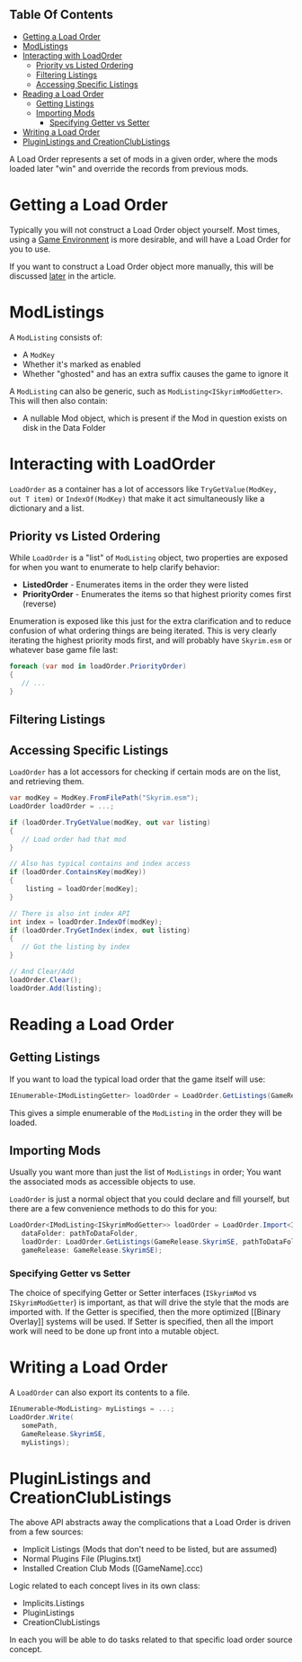 <!-- START doctoc generated TOC please keep comment here to allow auto update -->
<!-- DON'T EDIT THIS SECTION, INSTEAD RE-RUN doctoc TO UPDATE -->
## Table Of Contents

- [Getting a Load Order](#getting-a-load-order)
- [ModListings](#modlistings)
- [Interacting with LoadOrder](#interacting-with-loadorder)
  - [Priority vs Listed Ordering](#priority-vs-listed-ordering)
  - [Filtering Listings](#filtering-listings)
  - [Accessing Specific Listings](#accessing-specific-listings)
- [Reading a Load Order](#reading-a-load-order)
  - [Getting Listings](#getting-listings)
  - [Importing Mods](#importing-mods)
    - [Specifying Getter vs Setter](#specifying-getter-vs-setter)
- [Writing a Load Order](#writing-a-load-order)
- [PluginListings and CreationClubListings](#pluginlistings-and-creationclublistings)

<!-- END doctoc generated TOC please keep comment here to allow auto update -->

A Load Order represents a set of mods in a given order, where the mods loaded later "win" and override the records from previous mods.

# Getting a Load Order
Typically you will not construct a Load Order object yourself.  Most times, using a [Game Environment](Game-Environment-Bootstrapper) is more desirable, and will have a Load Order for you to use.

If you want to construct a Load Order object more manually, this will be discussed [later](#retrieving-a-load-order) in the article.

# ModListings
A `ModListing` consists of:
- A `ModKey`
- Whether it's marked as enabled
- Whether "ghosted" and has an extra suffix causes the game to ignore it

A `ModListing` can also be generic, such as `ModListing<ISkyrimModGetter>`.  This will then also contain:
- A nullable Mod object, which is present if the Mod in question exists on disk in the Data Folder


# Interacting with LoadOrder
`LoadOrder` as a container has a lot of accessors like `TryGetValue(ModKey, out T item)` or `IndexOf(ModKey)` that make it act simultaneously like a dictionary and a list.

## Priority vs Listed Ordering
While `LoadOrder` is a "list" of `ModListing` object, two properties are exposed for when you want to enumerate to help clarify behavior:
- **ListedOrder** - Enumerates items in the order they were listed
- **PriorityOrder** - Enumerates the items so that highest priority comes first (reverse)

Enumeration is exposed like this just for the extra clarification and to reduce confusion of what ordering things are being iterated.  This is very clearly iterating the highest priority mods first, and will probably have `Skyrim.esm` or whatever base game file last:
```csharp
foreach (var mod in loadOrder.PriorityOrder)
{
   // ...
}
```

## Filtering Listings


## Accessing Specific Listings
`LoadOrder` has a lot accessors for checking if certain mods are on the list, and retrieving them.
```cs
var modKey = ModKey.FromFilePath("Skyrim.esm");
LoadOrder loadOrder = ...;

if (loadOrder.TryGetValue(modKey, out var listing)
{
   // Load order had that mod
}

// Also has typical contains and index access
if (loadOrder.ContainsKey(modKey))
{
    listing = loadOrder[modKey];
}

// There is also int index API
int index = loadOrder.IndexOf(modKey);
if (loadOrder.TryGetIndex(index, out listing)
{
   // Got the listing by index
}

// And Clear/Add
loadOrder.Clear();
loadOrder.Add(listing);
```

# Reading a Load Order
## Getting Listings
If you want to load the typical load order that the game itself will use:
```csharp
IEnumerable<IModListingGetter> loadOrder = LoadOrder.GetListings(GameRelease.SkyrimSE, pathToDataFolder);
```

This gives a simple enumerable of the `ModListing` in the order they will be loaded.

## Importing Mods
Usually you want more than just the list of `ModListings` in order; You want the associated mods as accessible objects to use.

`LoadOrder` is just a normal object that you could declare and fill yourself, but there are a few convenience methods to do this for you:

```csharp
LoadOrder<IModListing<ISkyrimModGetter>> loadOrder = LoadOrder.Import<ISkyrimModGetter>(
   dataFolder: pathToDataFolder,
   loadOrder: LoadOrder.GetListings(GameRelease.SkyrimSE, pathToDataFolder),
   gameRelease: GameRelease.SkyrimSE);
```

### Specifying Getter vs Setter
The choice of specifying Getter or Setter interfaces (`ISkyrimMod` vs `ISkyrimModGetter`) is important, as that will drive the style that the mods are imported with.  If the Getter is specified, then the more optimized [[Binary Overlay]] systems will be used.  If Setter is specified, then all the import work will need to be done up front into a mutable object.

# Writing a Load Order
A `LoadOrder` can also export its contents to a file.
```cs
IEnumerable<ModListing> myListings = ...;
LoadOrder.Write(
   somePath, 
   GameRelease.SkyrimSE,
   myListings);
```

# PluginListings and CreationClubListings
The above API abstracts away the complications that a Load Order is driven from a few sources:
- Implicit Listings (Mods that don't need to be listed, but are assumed)
- Normal Plugins File (Plugins.txt)
- Installed Creation Club Mods ([GameName].ccc)

Logic related to each concept lives in its own class:
- Implicits.Listings
- PluginListings
- CreationClubListings

In each you will be able to do tasks related to that specific load order source concept.